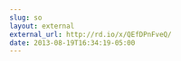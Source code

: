 ```yaml
---
slug: so
layout: external
external_url: http://rd.io/x/QEfDPnFveQ/
date: 2013-08-19T16:34:19-05:00
---
```

